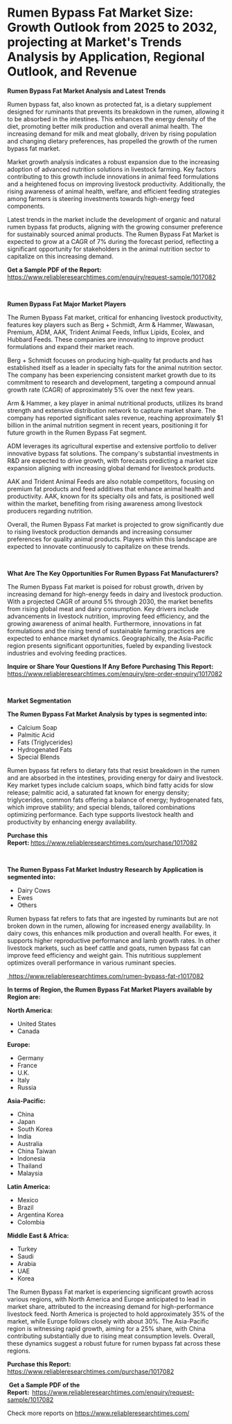 <p><h1>Rumen Bypass Fat Market Size: Growth Outlook from 2025 to 2032, projecting at Market's Trends Analysis by Application, Regional Outlook, and Revenue</h1></p><p><strong>Rumen Bypass Fat Market Analysis and Latest Trends</strong></p>
<p><p>Rumen bypass fat, also known as protected fat, is a dietary supplement designed for ruminants that prevents its breakdown in the rumen, allowing it to be absorbed in the intestines. This enhances the energy density of the diet, promoting better milk production and overall animal health. The increasing demand for milk and meat globally, driven by rising population and changing dietary preferences, has propelled the growth of the rumen bypass fat market.</p><p>Market growth analysis indicates a robust expansion due to the increasing adoption of advanced nutrition solutions in livestock farming. Key factors contributing to this growth include innovations in animal feed formulations and a heightened focus on improving livestock productivity. Additionally, the rising awareness of animal health, welfare, and efficient feeding strategies among farmers is steering investments towards high-energy feed components.</p><p>Latest trends in the market include the development of organic and natural rumen bypass fat products, aligning with the growing consumer preference for sustainably sourced animal products. The Rumen Bypass Fat Market is expected to grow at a CAGR of 7% during the forecast period, reflecting a significant opportunity for stakeholders in the animal nutrition sector to capitalize on this increasing demand.</p></p>
<p><strong>Get a Sample PDF of the Report:&nbsp;</strong> <a href="https://www.reliableresearchtimes.com/enquiry/request-sample/1017082?utm_campaign=2627&utm_medium=2&utm_source=Github&utm_content=ia&utm_term=30032025&utm_id=rumen-bypass-fat">https://www.reliableresearchtimes.com/enquiry/request-sample/1017082</a></p>
<p>&nbsp;</p>
<p><strong>Rumen Bypass Fat Major Market Players</strong></p>
<p><p>The Rumen Bypass Fat market, critical for enhancing livestock productivity, features key players such as Berg + Schmidt, Arm & Hammer, Wawasan, Premium, ADM, AAK, Trident Animal Feeds, Influx Lipids, Ecolex, and Hubbard Feeds. These companies are innovating to improve product formulations and expand their market reach.</p><p>Berg + Schmidt focuses on producing high-quality fat products and has established itself as a leader in specialty fats for the animal nutrition sector. The company has been experiencing consistent market growth due to its commitment to research and development, targeting a compound annual growth rate (CAGR) of approximately 5% over the next few years.</p><p>Arm & Hammer, a key player in animal nutritional products, utilizes its brand strength and extensive distribution network to capture market share. The company has reported significant sales revenue, reaching approximately $1 billion in the animal nutrition segment in recent years, positioning it for future growth in the Rumen Bypass Fat segment.</p><p>ADM leverages its agricultural expertise and extensive portfolio to deliver innovative bypass fat solutions. The company's substantial investments in R&D are expected to drive growth, with forecasts predicting a market size expansion aligning with increasing global demand for livestock products.</p><p>AAK and Trident Animal Feeds are also notable competitors, focusing on premium fat products and feed additives that enhance animal health and productivity. AAK, known for its specialty oils and fats, is positioned well within the market, benefiting from rising awareness among livestock producers regarding nutrition.</p><p>Overall, the Rumen Bypass Fat market is projected to grow significantly due to rising livestock production demands and increasing consumer preferences for quality animal products. Players within this landscape are expected to innovate continuously to capitalize on these trends.</p></p>
<p>&nbsp;</p>
<p><strong>What Are The Key Opportunities For Rumen Bypass Fat Manufacturers?</strong></p>
<p><p>The Rumen Bypass Fat market is poised for robust growth, driven by increasing demand for high-energy feeds in dairy and livestock production. With a projected CAGR of around 5% through 2030, the market benefits from rising global meat and dairy consumption. Key drivers include advancements in livestock nutrition, improving feed efficiency, and the growing awareness of animal health. Furthermore, innovations in fat formulations and the rising trend of sustainable farming practices are expected to enhance market dynamics. Geographically, the Asia-Pacific region presents significant opportunities, fueled by expanding livestock industries and evolving feeding practices.</p></p>
<p><strong>Inquire or Share Your Questions If Any Before Purchasing This Report:</strong> <a href="https://www.reliableresearchtimes.com/enquiry/pre-order-enquiry/1017082?utm_campaign=2627&utm_medium=2&utm_source=Github&utm_content=ia&utm_term=30032025&utm_id=rumen-bypass-fat">https://www.reliableresearchtimes.com/enquiry/pre-order-enquiry/1017082</a></p>
<p>&nbsp;</p>
<p><strong>Market Segmentation</strong></p>
<p><strong>The Rumen Bypass Fat Market Analysis by types is segmented into:</strong></p>
<p><ul><li>Calcium Soap</li><li>Palmitic Acid</li><li>Fats (Triglycerides)</li><li>Hydrogenated Fats</li><li>Special Blends</li></ul></p>
<p><p>Rumen bypass fat refers to dietary fats that resist breakdown in the rumen and are absorbed in the intestines, providing energy for dairy and livestock. Key market types include calcium soaps, which bind fatty acids for slow release; palmitic acid, a saturated fat known for energy density; triglycerides, common fats offering a balance of energy; hydrogenated fats, which improve stability; and special blends, tailored combinations optimizing performance. Each type supports livestock health and productivity by enhancing energy availability.</p></p>
<p><strong>Purchase this Report:&nbsp;</strong><a href="https://www.reliableresearchtimes.com/purchase/1017082?utm_campaign=2627&utm_medium=2&utm_source=Github&utm_content=ia&utm_term=30032025&utm_id=rumen-bypass-fat">https://www.reliableresearchtimes.com/purchase/1017082</a></p>
<p>&nbsp;</p>
<p><strong>The Rumen Bypass Fat Market Industry Research by Application is segmented into:</strong></p>
<p><ul><li>Dairy Cows</li><li>Ewes</li><li>Others</li></ul></p>
<p><p>Rumen bypass fat refers to fats that are ingested by ruminants but are not broken down in the rumen, allowing for increased energy availability. In dairy cows, this enhances milk production and overall health. For ewes, it supports higher reproductive performance and lamb growth rates. In other livestock markets, such as beef cattle and goats, rumen bypass fat can improve feed efficiency and weight gain. This nutritious supplement optimizes overall performance in various ruminant species.</p></p>
<p><a href="https://www.reliableresearchtimes.com/rumen-bypass-fat-r1017082?utm_campaign=2627&utm_medium=2&utm_source=Github&utm_content=ia&utm_term=30032025&utm_id=rumen-bypass-fat">&nbsp;https://www.reliableresearchtimes.com/rumen-bypass-fat-r1017082</a></p>
<p><strong>In terms of Region, the Rumen Bypass Fat Market Players available by Region are:</strong></p>
<p>
    <p> <strong> North America: </strong>
        <ul>
            <li>United States</li>
            <li>Canada</li>
        </ul>
        </p> 
    <p> <strong> Europe: </strong>
        <ul>
            <li>Germany</li>
            <li>France</li>
            <li>U.K.</li>
            <li>Italy</li>
            <li>Russia</li>
        </ul>
        </p> 
    <p> <strong> Asia-Pacific: </strong>
        <ul>
            <li>China</li>
            <li>Japan</li>
            <li>South Korea</li>
            <li>India</li>
            <li>Australia</li>
            <li>China Taiwan</li>
            <li>Indonesia</li>
            <li>Thailand</li>
            <li>Malaysia</li>
        </ul>
        </p> 
    <p> <strong> Latin America: </strong>
        <ul>
            <li>Mexico</li>
            <li>Brazil</li>
            <li>Argentina Korea</li>
            <li>Colombia</li>
        </ul>
        </p> 
    <p> <strong> Middle East & Africa: </strong>
        <ul>
            <li>Turkey</li>
            <li>Saudi</li>
            <li>Arabia</li>
            <li>UAE</li>
            <li>Korea</li>
        </ul>
    </p>
    </p>
<p><p>The Rumen Bypass Fat market is experiencing significant growth across various regions, with North America and Europe anticipated to lead in market share, attributed to the increasing demand for high-performance livestock feed. North America is projected to hold approximately 35% of the market, while Europe follows closely with about 30%. The Asia-Pacific region is witnessing rapid growth, aiming for a 25% share, with China contributing substantially due to rising meat consumption levels. Overall, these dynamics suggest a robust future for rumen bypass fat across these regions.</p></p>
<p><strong>Purchase this Report: </strong><a href="https://www.reliableresearchtimes.com/purchase/1017082?utm_campaign=2627&utm_medium=2&utm_source=Github&utm_content=ia&utm_term=30032025&utm_id=rumen-bypass-fat">https://www.reliableresearchtimes.com/purchase/1017082</a></p>
<p>&nbsp;<strong>Get a Sample PDF of the Report:&nbsp;&nbsp;</strong><a href="https://www.reliableresearchtimes.com/enquiry/request-sample/1017082?utm_campaign=2627&utm_medium=2&utm_source=Github&utm_content=ia&utm_term=30032025&utm_id=rumen-bypass-fat">https://www.reliableresearchtimes.com/enquiry/request-sample/1017082</a></p>
<p><strong></strong></p>
<p>Check more reports on <a href="https://www.reliableresearchtimes.com/?utm_campaign=2627&utm_medium=2&utm_source=Github&utm_content=ia&utm_term=30032025&utm_id=rumen-bypass-fat">https://www.reliableresearchtimes.com/</a></p>